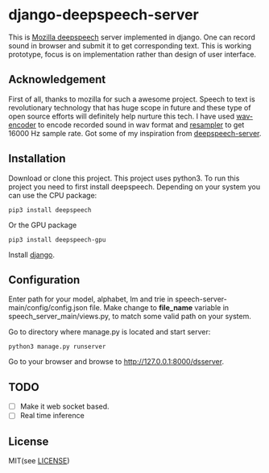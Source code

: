 # django-deepspeech-server
This is [Mozilla deepspeech](https://github.com/mozilla/DeepSpeech) server implemented in django. One can record sound in browser and submit it to get corresponding text. This is working prototype, focus is on implementation rather than design of user interface.

## Acknowledgement
First of all, thanks to mozilla for such a awesome project. Speech to text is revolutionary technology that has huge scope in future and these type of open source efforts will definitely help nurture this tech.
I have used [wav-encoder](https://github.com/higuma/wav-audio-encoder-js) to encode recorded sound in wav format and [resampler](https://gist.github.com/frequent/34313277a46d5fb050f94a3769804287) to get 16000 Hz sample rate. Got some of my inspiration from [deepspeech-server](https://github.com/MainRo/deepspeech-server).

## Installation
Download or clone this project. This project uses python3. To run this project you need to first install deepspeech. Depending on your system you can use the CPU package:

    pip3 install deepspeech

Or the GPU package

    pip3 install deepspeech-gpu
    
Install [django](https://www.djangoproject.com/download/).

## Configuration
Enter path for your model, alphabet, lm and trie in speech-server-main/config/config.json file. Make change to **file_name** variable in speech_server_main/views.py, to match some valid path on your system.

Go to directory where manage.py is located and start server:

    python3 manage.py runserver
    
Go to your browser and browse to http://127.0.0.1:8000/dsserver.

## TODO
- [ ] Make it web socket based.
- [ ] Real time inference

## License
MIT(see [LICENSE](https://github.com/sci472bmt/django-deepspeech-server/blob/master/LICENSE))
